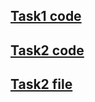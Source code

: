 ## [Task1 code](https://github.com/kevin000001505/PPT_Scraping/blob/main/ppt_scrapy/ppt_scrapy/spiders/scrapy_doc.py)


## [Task2 code](https://github.com/kevin000001505/PPT_Scraping/blob/main/ppt_scrapy/ppt_scrapy/spiders/scrapy_doc2.py)
## [Task2 file](https://github.com/kevin000001505/PPT_Scraping/raw/main/ppt_scrapy/PPT_post_comment.json)
